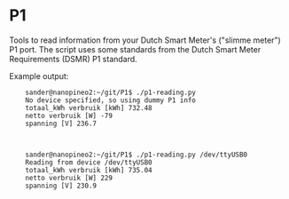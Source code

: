 P1
==

Tools to read information from your Dutch Smart Meter's ("slimme meter") P1 port. The script uses some standards from the Dutch Smart Meter Requirements (DSMR) P1 standard.





Example output:


        sander@nanopineo2:~/git/P1$ ./p1-reading.py 
        No device specified, so using dummy P1 info
        totaal_kWh verbruik [kWh] 732.48
        netto verbruik [W] -79
        spanning [V] 236.7



        sander@nanopineo2:~/git/P1$ ./p1-reading.py /dev/ttyUSB0 
        Reading from device /dev/ttyUSB0
        totaal_kWh verbruik [kWh] 735.04
        netto verbruik [W] 229
        spanning [V] 230.9

        


